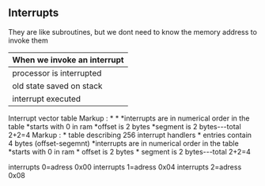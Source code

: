 ## Interrupts

They are like subroutines, but we dont need to know the memory address to invoke them

When we invoke an interrupt  |
-----------------------------|
processor is interrupted     | 
old state saved on stack     | 
interrupt executed           |


Interrupt vector table 
 Markup : *
          *
          *interrupts are in numerical order in the table
          *starts with 0 in ram 
          *offset is 2 bytes
          *segment is 2 bytes---total 2+2=4
 Markup : * table describing 256 interrupt handlers
          * entries contain 4 bytes (offset-segemnt)
          *interrupts are in numerical order in the table
          *starts with 0 in ram 
                  * offset is 2 bytes
                  * segment is 2 bytes---total 2+2=4
                  
interrupts 0=adress 0x00
interrupts 1=adress 0x04
interrupts 2=adress 0x08